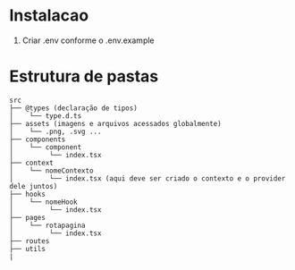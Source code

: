 # Instalacao

1. Criar .env conforme o .env.example

# Estrutura de pastas

```
src
├── @types (declaração de tipos)
│    └── type.d.ts
├── assets (imagens e arquivos acessados globalmente)
│    └── .png, .svg ...
├── components
│    └── component
│         └── index.tsx
├── context
│    └── nomeContexto
│         └── index.tsx (aqui deve ser criado o contexto e o provider dele juntos)
├── hooks
│    └── nomeHook
│         └── index.tsx
├── pages
│    └── rotapagina
│         └── index.tsx
├── routes
├── utils
|
```

